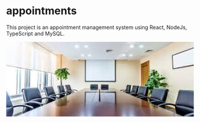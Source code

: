 # appointments

This project is an appointment management system using React, NodeJs, TypeScript and MySQL.  
  
<img src="./Frontend/src/Assets/Images/meeting-room.jpg" width="700" />
